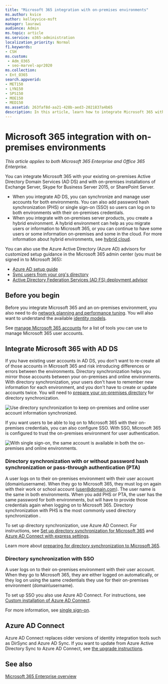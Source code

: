 ```yaml
---
title: "Microsoft 365 integration with on-premises environments"
ms.author: kvice
author: kelleyvice-msft
manager: laurawi
audience: Admin
ms.topic: article
ms.service: o365-administration
localization_priority: Normal
f1.keywords:
- CSH
ms.custom: 
 - Adm_O365
 - seo-marvel-apr2020
ms.collection:
- Ent_O365
search.appverid:
- MET150
- LYN150
- SPS150
- MOE150
- MED150
ms.assetid: 263faf8d-aa21-428b-aed3-2021837a4b65
description: In this article, learn how to integrate Microsoft 365 with your existing directory services and on-premises environments.
---
```


# Microsoft 365 integration with on-premises environments

*This article applies to both Microsoft 365 Enterprise and Office 365 Enterprise.*

You can integrate Microsoft 365 with your existing on-premises Active Directory Domain Services (AD DS) and with on-premises installations of Exchange Server, Skype for Business Server 2015, or SharePoint Server.
  
 - When you integrate AD DS, you can synchronize and manage user accounts for both environments. You can also add password hash synchronization (PHS) or single sign-on (SSO) so users can log on to both environments with their on-premises credentials.
 - When you integrate with on-premises server products, you create a hybrid environment. A hybrid environment can help as you migrate users or information to Microsoft 365, or you can continue to have some users or some information on-premises and some in the cloud. For more information about hybrid environments, see [hybrid cloud](../solutions/cloud-architecture-models.md#hybrid).

You can also use the Azure Active Directory (Azure AD) advisors for customized setup guidance in the Microsoft 365 admin center (you must be signed in to Microsoft 365):

- [Azure AD setup guide](https://aka.ms/aadpguidance)
- [Sync users from your org's directory](https://aka.ms/aadconnectpwsync)
- [Active Directory Federation Services (AD FS) deployment advisor](https://aka.ms/adfsguidance)
   
## Before you begin

Before you integrate Microsoft 365 and an on-premises environment, you also need to do [network planning and performance tuning](network-planning-and-performance.md). You will also want to understand the available [identity models](about-microsoft-365-identity.md). 

See [manage Microsoft 365 accounts](manage-microsoft-365-accounts.md) for a list of tools you can use to manage Microsoft 365 user accounts. 
  
## Integrate Microsoft 365 with AD DS

If you have existing user accounts in AD DS, you don't want to re-create all of those accounts in Microsoft 365 and risk introducing differences or errors between the environments. Directory synchronization helps you mirror those accounts between your on-premises and online environments. With directory synchronization, your users don't have to remember new information for each environment, and you don't have to create or update accounts twice. You will need to [prepare your on-premises directory](prepare-for-directory-synchronization.md) for directory synchronization.
  
![Use directory synchronization to keep on-premises and online user account information synchronized.](../media/microsoft-365-integration/directory-synchronization.png)
  
If you want users to be able to log on to Microsoft 365 with their on-premises credentials, you can also configure SSO. With SSO, Microsoft 365 is configured to trust the on-premises environment for user authentication.
  
![With single sign-on, the same account is available in both the on-premises and online environments.](../media/microsoft-365-integration/single-sign-on.png)

### Directory synchronization with or without password hash synchronization or pass-through authentication (PTA)

A user logs on to their on-premises environment with their user account (domain\username). When they go to Microsoft 365, they must log on again with their work or school account (user@domain.com). The user name is the same in both environments. When you add PHS or PTA, the user has the same password for both environments, but will have to provide those credentials again when logging on to Microsoft 365. Directory synchronization with PHS is the most commonly used directory synchronization .

To set up directory synchronization, use Azure AD Connect. For instructions, see [Set up directory synchronization for Microsoft 365](set-up-directory-synchronization.md) and [Azure AD Connect with express settings](/azure/active-directory/hybrid/how-to-connect-install-express).

Learn more about [preparing for directory synchronization to Microsoft 365](prepare-for-directory-synchronization.md).

### Directory synchronization with SSO

A user logs on to their on-premises environment with their user account. When they go to Microsoft 365, they are either logged on automatically, or they log on using the same credentials they use for their on-premises environment (domain\username).

To set up SSO you also use Azure AD Connect. For instructions, see [Custom installation of Azure AD Connect](/azure/active-directory/hybrid/how-to-connect-install-custom).

For more information, see [single sign-on](/azure/active-directory/manage-apps/what-is-single-sign-on).

## Azure AD Connect

Azure AD Connect replaces older versions of identity integration tools such as DirSync and Azure AD Sync. If you want to update from Azure Active Directory Sync to Azure AD Connect, see [the upgrade instructions](/azure/active-directory/hybrid/how-to-dirsync-upgrade-get-started). 

## See also

[Microsoft 365 Enterprise overview](microsoft-365-overview.md)
